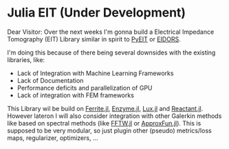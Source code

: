 # Julia EIT (Under Development)

Dear Visitor: Over the next weeks I'm gonna build a Electrical Impedance Tomography (EIT) Library similar in spirit to [PyEIT](https://github.com/eitcom/pyEIT) or [EIDORS](https://eidors3d.sourceforge.net/).

I'm doing this because of there being several downsides with the existing libraries, like:
- Lack of Integration with Machine Learning Frameworks
- Lack of Documentation
- Performance deficits and parallelization of GPU
- Lack of integration with FEM frameworks


This Library wil be build on [Ferrite.jl](https://ferrite-fem.github.io/Ferrite.jl/stable/), [Enzyme.jl](https://enzyme.mit.edu/julia/stable/), [Lux.jl](https://lux.csail.mit.edu/stable/) and [Reactant.jl](https://enzymead.github.io/Reactant.jl/dev/introduction/). However lateron I will also consider integration with other Galerkin methods like based on spectral methods (like [FFTW.jl](https://github.com/JuliaMath/FFTW.jl) or  [ApproxFun.jl](https://juliaapproximation.github.io/ApproxFun.jl/stable/)).
This is supposed to be very modular, so just plugin other (pseudo) metrics/loss maps, regularizer, optimizers, ...
